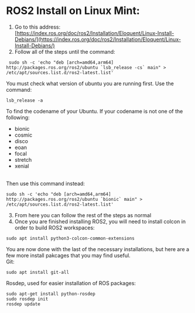 # ROS2 Install on Linux Mint:
1. Go to this address: [https://index.ros.org/doc/ros2/Installation/Eloquent/Linux-Install-Debians/](https://index.ros.org/doc/ros2/Installation/Eloquent/Linux-Install-Debians/)
2. Follow all of the steps until the command: <br>
```
 sudo sh -c 'echo "deb [arch=amd64,arm64] http://packages.ros.org/ros2/ubuntu `lsb_release -cs` main" > /etc/apt/sources.list.d/ros2-latest.list'
```
You must check what version of ubuntu you are running first. Use the command:<br>
```
lsb_release -a
```
To find the codename of your Ubuntu. If your codename is not one of the following:
- bionic
- cosmic
- disco
- eoan
- focal
- stretch
- xenial

<br>Then use this command instead:<br>
```
sudo sh -c 'echo "deb [arch=amd64,arm64] http://packages.ros.org/ros2/ubuntu `bionic` main" > /etc/apt/sources.list.d/ros2-latest.list'
```
3. From here you can follow the rest of the steps as normal
4. Once you are finished installing ROS2, you will need to install colcon in order to build ROS2 workspaces:
```
sudo apt install python3-colcon-common-extensions
```
You are now done with the last of the necessary installations, but here are a few more install pakcages that you may find useful.<br>
Git: 
```
sudo apt install git-all
```
Rosdep, used for easier installation of ROS packages:
```
sudo apt-get install python-rosdep
sudo rosdep init
rosdep update
```


